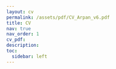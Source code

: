 ```yaml
---
layout: cv
permalink: /assets/pdf/CV_Arpan_v6.pdf
title: CV
nav: true
nav_order: 1
cv_pdf:
description:
toc:
  sidebar: left
---
```

